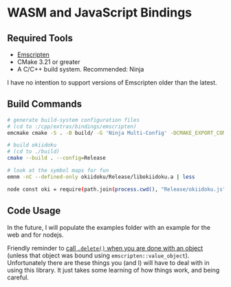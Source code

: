 # WASM and JavaScript Bindings

## Required Tools

- [Emscripten](https://emscripten.org/docs/getting_started/downloads.html)
- CMake 3.21 or greater
- A C/C++ build system. Recommended: Ninja

I have no intention to support versions of Emscripten older than the latest.

## Build Commands

```sh
# generate build-system configuration files
# (cd to :/cpp/extras/bindings/emscripten)
emcmake cmake -S . -B build/ -G 'Ninja Multi-Config' -DCMAKE_EXPORT_COMPILE_COMMANDS:BOOL=TRUE

# build okiidoku
# (cd to ./build)
cmake --build . --config=Release

# look at the symbol maps for fun
emnm -nC --defined-only okiidoku/Release/libokiidoku.a | less

node const oki = require(path.join(process.cwd(), "Release/okiidoku.js"))
```

## Code Usage

In the future, I will populate the examples folder with an example for the web and for nodejs.

Friendly reminder to [call `.delete()` when you are done with an object](https://emscripten.org/docs/porting/connecting_cpp_and_javascript/embind.html#memory-management) (unless that object was bound using `emscripten::value_object`). Unfortunately there are these things you (and I) will have to deal with in using this library. It just takes some learning of how things work, and being careful.